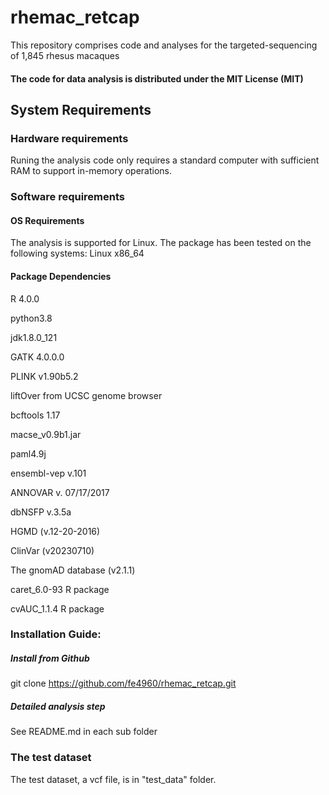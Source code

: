 # rhemac_retcap
This repository comprises code and analyses for the targeted-sequencing of 1,845 rhesus macaques

#### The code for data analysis is distributed under the MIT License (MIT) ####

## System Requirements ##

### Hardware requirements ###
Runing the analysis code only requires a standard computer with sufficient RAM to support in-memory operations.

### Software requirements ###

#### OS Requirements ####
The analysis is supported for Linux. The package has been tested on the following systems: Linux x86_64

#### Package Dependencies ####
R 4.0.0

python3.8

jdk1.8.0_121

GATK 4.0.0.0

PLINK v1.90b5.2

liftOver from UCSC genome browser

bcftools 1.17

macse_v0.9b1.jar 

paml4.9j

ensembl-vep v.101

ANNOVAR v. 07/17/2017 

dbNSFP v.3.5a

HGMD (v.12-20-2016) 

ClinVar (v20230710)

The gnomAD database (v2.1.1)

caret_6.0-93 R package

cvAUC_1.1.4 R package

### Installation Guide:

##### Install from Github #####
git clone https://github.com/fe4960/rhemac_retcap.git

##### Detailed analysis step #####
See README.md in each sub folder

### The test dataset ###
The test dataset, a vcf file, is in "test_data" folder.

